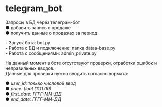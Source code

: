 # telegram_bot
Запросы в БД через телеграм-бот  
● добавить запись о продаже  
● получить данные о продажах за период  

**-** Запуск бота: bot.py   
**-** Работа с БД и подключение: папка dataa-base.py  
**-** Работа с сообщениями: admin_private.py  

На данный момент в боте отсутствуют проверки, отработки ошибок и неправильных вводов.  
Данные для проверки нужно вводить согласно вормата: 

● *user_id: только числовой ввод*  
● *price: float (1111.00)*  
● *first_date: ГГГГ-ММ-ДД*  
● *end_date: ГГГГ-ММ-ДД*

